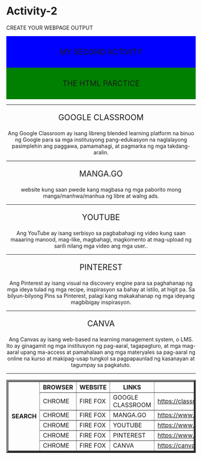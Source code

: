 # Activity-2
CREATE YOUR WEBPAGE OUTPUT
<DOCTYPE html>
<html>
<head>
<center>
<div style="background: blue; font-size:20px; padding: 10px; border"1px solid lightgray; margin: 10px;">
<p> MY SECOND ACTIVITY </p>
</div>
<div style="background: green; font-size:20px; padding: 10px; border"1px solid lightgray; margin: 10px;">
<p> THE HTML PARCTICE </p>
</div>
</head>
<body>
<hr> 
<p style="font-size:150%;"> GOOGLE CLASSROOM </p>
<p> Ang Google Classroom ay isang libreng blended learning platform na binuo ng Google para sa mga institusyong pang-edukasyon na naglalayong pasimplehin ang paggawa, pamamahagi, at pagmarka ng mga takdang-aralin. </p>
</hr> <hr> 
<p style="font-size:150%;"> MANGA.GO </p>
<p> website kung saan pwede kang magbasa ng mga paborito mong manga/manhwa/manhua ng libre at walng ads.</p>
</hr> <hr>
<p style="font-size:150%;"> YOUTUBE </p>
<p> Ang YouTube ay isang serbisyo sa pagbabahagi ng video kung saan maaaring manood, mag-like, magbahagi, magkomento at mag-upload ng sarili nilang mga video ang mga user..</p>
</hr> <hr>
<p style="font-size:150%;"> PINTEREST </p>
<p> Ang Pinterest ay isang visual na discovery engine para sa paghahanap ng mga ideya tulad ng mga recipe, inspirasyon sa bahay at istilo, at higit pa. Sa bilyun-bilyong Pins sa Pinterest, palagi kang makakahanap ng mga ideyang magbibigay inspirasyon. </p>
</hr><hr>
<p style="font-size:150%;"> CANVA </p>
<p> Ang Canvas ay isang web-based na learning management system, o LMS. Ito ay ginagamit ng mga institusyon ng pag-aaral, tagapagturo, at mga mag-aaral upang ma-access at pamahalaan ang mga materyales sa pag-aaral ng online na kurso at makipag-usap tungkol sa pagpapaunlad ng kasanayan at tagumpay sa pagkatuto.</p>
</hr> <hr> </hr>

<table border="5"  = width = 800
<col>
     <colgroup span="2"></colgroup>
	 

<tr>
  <th width=150 rowspan="6"> SEARCH </th>
  <th width=150 colgroup="2" scope="colgroup"> BROWSER </th>
  <th width=150> WEBSITE </th>
  <th width= 150 > LINKS </th>
 </tr>
 <td colgroup span="2"> CHROME </td>
 <td > FIRE FOX</td>
 <td> GOOGLE CLASSROOM </td>
 <td> <a href="https://classroom.google.com/h" > https://classroom.google.com/h </a> </td>
  </tr>
  <tr>
  <td colgroup span="2"> CHROME </td>
 <td> FIRE FOX</td>
 <td> MANGA.GO </td>
 <td> <a href="https://www.mangago.me/" > https://www.mangago.me/ </a> </td>
  </tr>
  <tr>
  <td colgroup span="2"> CHROME </td>
 <td> FIRE FOX</td>
 <td> YOUTUBE </td>
 <td> <a href="https://www.youtube.com/" > https://www.youtube.com/ </a> </td>
  </tr>
  <tr>
  <td colgroup span="2"> CHROME </td>
 <td> FIRE FOX</td>
 <td> PINTEREST </td>
 <td> <a href="https://www.pinterest.ph/" > https://www.pinterest.ph/ </a> </td>
  </tr>
  <tr>
  <td colgroup span="2"> CHROME </td>
 <td> FIRE FOX</td>
 <td> CANVA </td>
 <td> <a href="https://canvas.instructure.com/" > https://canvas.instructure.com/</a> </td>
  </tr>
  <tr>
 



</center>
</body>
</html>
